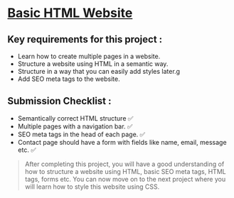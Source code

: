 # [Basic HTML Website](https://roadmap.sh/projects/basic-html-website)

## Key requirements for this project :

- Learn how to create multiple pages in a website.
- Structure a website using HTML in a semantic way.
- Structure in a way that you can easily add styles later.g
- Add SEO meta tags to the website.

## Submission Checklist :

- Semantically correct HTML structure :white_check_mark: 
- Multiple pages with a navigation bar. :white_check_mark: 
- SEO meta tags in the head of each page. :white_check_mark: 
- Contact page should have a form with fields like name, email, message etc. :white_check_mark: 

> After completing this project, you will have a good understanding of 
> how to structure a website using HTML, basic SEO meta tags, HTML tags, forms etc. 
> You can now move on to the next project where you will learn how to style this website using CSS.
